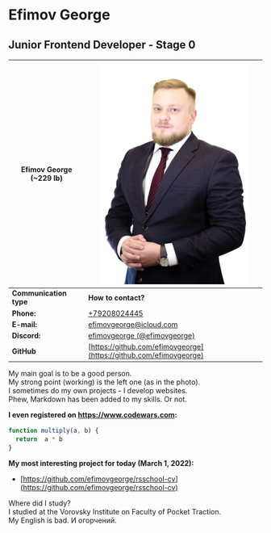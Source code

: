 # Efimov George
## Junior Frontend Developer - Stage 0

| Efimov George (~229 lb) | <img src="photo.jpeg" width="300" alt="photo efimov">   |
| ----- | -----|
| **Communication type** | **How to contact?** |
| **Phone:** | [+79208024445](tel:+79208024445) |
| **E-mail:** | [efimovgeorge@icloud.com](efimovgeorge@icloud.com) |
| **Discord:** | [efimovgeorge (@efimovgeorge)](https://discordapp.com/users/efimovgeorge#5086) |
| **GitHub** | [https://github.com/efimovgeorge](https://github.com/efimovgeorge)

My main goal is to be a good person.  
My strong point (working) is the left one (as in the photo).  
I sometimes do my own projects - I develop websites.  
Phew, Markdown has been added to my skills. Or not.  

**I even registered on https://www.codewars.com:**
```JavaScript
function multiply(a, b) {
  return  a * b
} 
```

**My most interesting project for today (March 1, 2022):**
* [https://github.com/efimovgeorge/rsschool-cv](https://github.com/efimovgeorge/rsschool-cv) 

Where did I study?  
I studied at the Vorovsky Institute on Faculty of Pocket Traction.  
My English is bad. И огорчений.
